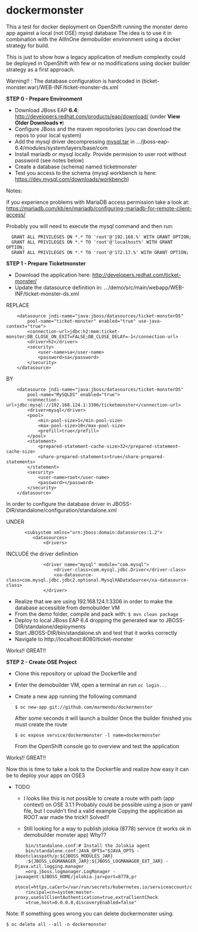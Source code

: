 # dockermonster
This a test for docker deployment on OpenShift running the monster demo app against a local (not OSE) mysql database
The idea is to use it in combination with the AllInOne demobuilder environment using a docker strategy for build.

This is just to show how a legacy application of medium complexity could be deployed in OpenShift with few or no  modifications using docker builder strategy as a first approach.

Warning!! : The database configuration is hardcoded in (ticket-monster.war)/WEB-INF/ticket-monster-ds.xml

**STEP 0 - Prepare Environment**

- Download JBoss EAP **6.4**: http://developers.redhat.com/products/eap/download/ (under **View Older Downloads ▾**)
- Configure JBoss and the maven repositories (you can download the repos to your local system)
- Add the mysql driver decompressing [mysql.tar](https://github.com/marmendo/dockermonster/blob/master/mysql.tar) in .../jboss-eap-6.4/modules/system/layers/base/com
- Install mariadb or mysql locally. Provide permision to user root without password (see notes below)
- Create a database (schema) named ticketmonster
- Test you access to the schema (mysql workbench is here: https://dev.mysql.com/downloads/workbench)

Notes:

If you experience problems with MariaDB access permission take a look at:
  https://mariadb.com/kb/en/mariadb/configuring-mariadb-for-remote-client-access/
  
Probably you will need to execute the mysql command and then run:
```
  GRANT ALL PRIVILEGES ON *.* TO 'root'@'192.168.%' WITH GRANT OPTION;
  GRANT ALL PRIVILEGES ON *.* TO 'root'@'localhost%' WITH GRANT OPTION;
  GRANT ALL PRIVILEGES ON *.* TO 'root'@'172.17.%' WITH GRANT OPTION;
```

**STEP 1 - Prepare Ticketmonster**

- Download the application here: http://developers.redhat.com/ticket-monster/
- Update the datasource definition in: .../demo/src/main/webapp/WEB-INF/ticket-monster-ds.xml

REPLACE
```
    <datasource jndi-name="java:jboss/datasources/ticket-monsterDS"
        pool-name="ticket-monster" enabled="true" use-java-context="true">
        <connection-url>jdbc:h2:mem:ticket-monster;DB_CLOSE_ON_EXIT=FALSE;DB_CLOSE_DELAY=-1</connection-url>
        <driver>h2</driver>
        <security>
            <user-name>sa</user-name>
            <password>sa</password>
        </security>
    </datasource>
```
BY
```
    <datasource jndi-name="java:jboss/datasources/ticket-monsterDS"
        pool-name="MySQLDS" enabled="true">
        <connection-url>jdbc:mysql://192.168.124.1:3306/ticketmonster</connection-url>
        <driver>mysql</driver>
        <pool>
            <min-pool-size>1</min-pool-size>
            <max-pool-size>10</max-pool-size>
            <prefill>true</prefill>
        </pool>
        <statement>
            <prepared-statement-cache-size>32</prepared-statement-cache-size>
            <share-prepared-statements>true</share-prepared-statements>
        </statement>
        <security>
            <user-name>root</user-name>
            <password></password>
        </security>
    </datasource>
```

In order to configure the database driver in JBOSS-DIR/standalone/configuration/standalone.xml

UNDER
```
       <subsystem xmlns="urn:jboss:domain:datasources:1.2"> 
          <datasources>
              <drivers>
```
INCLUDE the driver definition

  ```
                <driver name="mysql" module="com.mysql">
                    <driver-class>com.mysql.jdbc.Driver</driver-class>
                    <xa-datasource-class>com.mysql.jdbc.jdbc2.optional.MysqlXADataSource</xa-datasource-class>
                </driver>
 ```
 
- Realize that we are using 192.168.124.1:3306 in order to make the database accessible from demobuilder VM
- From the demo folder, compile and pack with: `$ mvn clean package`
- Deploy to local JBoss EAP 6.4 dropping the generated war to JBOSS-DIR/standalone/deployments
- Start JBOSS-DIR/bin/standalone.sh and test that it works correctly
- Navigate to http://localhost:8080/ticket-monster

Works!!  GREAT!!


**STEP 2 - Create OSE Project**

- Clone this repository or upload the Dockerfile and 
- Enter the demobuilder VM, open a terminal an run `oc login...`
- Create a new app running the following command

   `$ oc new-app git://github.com/marmendo/dockermonster`

   After some seconds it will launch a builder
   Once the builder finished you must create the route

   `$ oc expose service/dockermonster -l name=dockermonster`
   
   From the OpenShift console go to overview and test the application
   
Works!!  GREAT!!

Now this is time to take a look to the Dockerfile and realize how easy it can be to deploy your apps on OSE3

   - TODO
       - I looks like this is not possible to create a route with path (app context) on OSE 3.1.1
          Probably could be possible using a json or yaml file, but I couldn't find a valid example
          Copying the application as ROOT.war made the trick!!   Solved!!

       - Still looking for a way to publish jolokia (8778) service (it works ok in demobuilder monster app) Why??
       ```
           bin/standalone.conf:# Install the Jolokia agent      
           bin/standalone.conf:JAVA_OPTS="$JAVA_OPTS -Xbootclasspath/p:${JBOSS_MODULES_JAR}
           :${JBOSS_LOGMANAGER_JAR}:${JBOSS_LOGMANAGER_EXT_JAR} -Djava.util.logging.manager
           =org.jboss.logmanager.LogManager -javaagent:$JBOSS_HOME/jolokia.jar=port=8778,pr
           otocol=https,caCert=/var/run/secrets/kubernetes.io/serviceaccount/ca.crt,clientP
           rincipal=cn=system:master-proxy,useSslClientAuthentication=true,extraClientCheck
           =true,host=0.0.0.0,discoveryEnabled=false" 
        ```
Note: If something goes wrong you can delete dockermonster using:

`$ oc delete all --all -n dockermonster`


